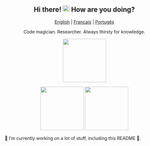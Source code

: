 <p align="center">
 <h2 align="center">Hi there! <img src="https://raw.githubusercontent.com/MartinHeinz/MartinHeinz/master/wave.gif" width="21"> How are you doing?</h2>
</p>
<p align="center">
  <a href="readme.md">English</a> | 
  <a href="readme_fr.md">Français</a> |  
  <a href="readme_pt.md">Portugês</a>
</p>
<p align="center">
Code magician. Researcher. Always thirsty for knowledge.
</p>


<p align="center">
<img height="137px" src="https://github-readme-streak-stats.herokuapp.com/?user=brunotacca&hide_border=true&theme=nightowl" />
</p>
<p align="center">
<img height="137px" src="https://github-readme-stats.vercel.app/api?username=brunotacca&hide_title=true&hide_border=true&show_icons=true&include_all_commits=true&count_private=true&line_height=21&theme=nightowl" /> <img height="137px" src="https://github-readme-stats.vercel.app/api/top-langs/?username=brunotacca&hide=html&hide_title=true&hide_border=true&layout=compact&langs_count=8&theme=nightowl" />
</p>


🔭 I’m currently working on a lot of stuff, including this README 🤔.


<!--
**brunotacca/brunotacca** is a ✨ _special_ ✨ repository because its `README.md` (this file) appears on your GitHub profile.

Here are some ideas to get you started:

- 🔭 I’m currently working on ...
- 🌱 I’m currently learning ...
- 👯 I’m looking to collaborate on ...
- 🤔 I’m looking for help with ...
- 💬 Ask me about ...
- 📫 How to reach me: ...
- 😄 Pronouns: ...
- ⚡ Fun fact: ...
-->

